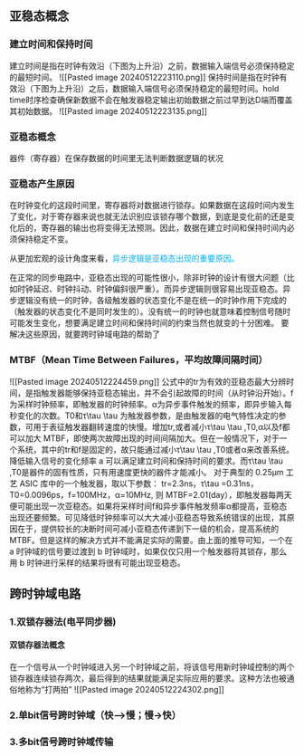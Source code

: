 ## 亚稳态概念
### 建立时间和保持时间
建立时间是指在时钟有效沿（下图为上升沿）之前，数据输入端信号必须保持稳定的最短时间。
![[Pasted image 20240512223110.png]]
保持时间是指在时钟有效沿（下图为上升沿）之后，数据输入端信号必须保持稳定的最短时间。hold time时序检查确保新数据不会在触发器稳定输出初始数据之前过早到达D端而覆盖其初始数据。
![[Pasted image 20240512223135.png]]

### 亚稳态概念
器件（寄存器）在保存数据的时间里无法判断数据逻辑的状况
### 亚稳态产生原因
在时钟变化的这段时间里，寄存器将对数据进行锁存。如果数据在这段时间内发生了变化，对于寄存器来说也就无法识别应该锁存哪个数据，到底是变化前的还是变化后的，寄存器的输出也将变得无法预测。因此，数据在建立时间和保持时间内必须保持稳定不变。

从更加宏观的设计角度来看，<font color="#00b0f0">异步逻辑是亚稳态出现的重要原因。</font>

在正常的同步电路中，亚稳态出现的可能性很小，除非时钟的设计有很大问题（比如时钟延迟、时钟抖动、时钟偏斜很严重）。而异步逻辑则很容易出现亚稳态。异步逻辑没有统一的时钟，各级触发器的状态变化不是在统一的时钟作用下完成的（触发器的状态变化不是同时发生的）。没有统一的时钟也就意味着控制信号随时可能发生变化，想要满足建立时间和保持时间的约束当然也就变的十分困难。
要解决这些原因，就要跨时钟域电路的帮助了
### MTBF（Mean Time Between Failures，平均故障间隔时间）
![[Pasted image 20240512224459.png]]
公式中的tr为有效的亚稳态最大分辨时间，是指触发器能够保持亚稳态输出，并不会引起故障的时间（从时钟沿开始）。f为采样时钟频率，即触发器的时钟频率。α为异步事件触发的频率，即异步输入每秒变化的次数。T0和τ\tau \tau 为触发器参数，是由触发器的电气特性决定的参数，可用于表征触发器翻转速度的快慢。增加tr,或者减小τ\tau \tau ,T0,α以及f都可以加大 MTBF，即使两次故障出现的时间间隔加大。但在一般情况下，对于一个系统，其中的tr和f是固定的，故只能通过减小τ\tau \tau ,T0或者α来改善系统。降低输入信号的变化频率 a 可以满足建立时间和保持时间的要求。而τ\tau \tau ,T0是器件的固有性质，只有用速度更快的器件才能减小。
对于典型的 0.25µm 工艺 ASIC 库中的一个触发器，取以下参数： tr=2.3ns，τ\tau =0.31ns， T0=0.0096ps，f=100MHz，α=10MHz, 则 MTBF=2.01(day），即触发器每两天便可能出现一次亚稳态。如果将采样时间f和异步事件触发频率α都提高，亚稳态出现还要频繁。可见降低时钟频率可以大大减小亚稳态导致系统错误的出现，其原因在于，提供较长的决断时间可减小亚稳态传递到下一级的机会，提高系统的 MTBF。但是这样的解决方式并不能满足实际的需要。由上面的推导可知，一个在 a 时钟域的信号要过渡到 b 时钟域时，如果仅仅只用一个触发器将其锁存，那么用 b 时钟进行采样的结果将很有可能出现亚稳态。
## 跨时钟域电路
### 1.双锁存器法(电平同步器)
#### 双锁存器法概念
在一个信号从一个时钟域进入另一个时钟域之前，将该信号用新时钟域控制的两个锁存器连续锁存两次，最后得到的结果就能满足实际应用的要求。这种方法也被通俗地称为“打两拍”
![[Pasted image 20240512224302.png]]

### 2.单bit信号跨时钟域（快—>慢；慢->快）
### 3.多bit信号跨时钟域传输
